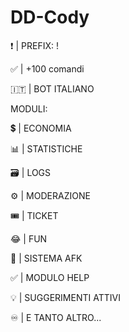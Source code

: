 # DD-Cody
:exclamation: | PREFIX: !

:white_check_mark: | +100 comandi

🇮🇹 | BOT ITALIANO

MODULI:

:heavy_dollar_sign: | ECONOMIA

:bar_chart: | STATISTICHE

🗃️ | LOGS

:gear: | MODERAZIONE

:tickets: | TICKET

:joy: | FUN

:night_with_stars: | SISTEMA AFK

:white_check_mark: | MODULO HELP

:bulb: | SUGGERIMENTI ATTIVI

:infinity: | E TANTO ALTRO...
